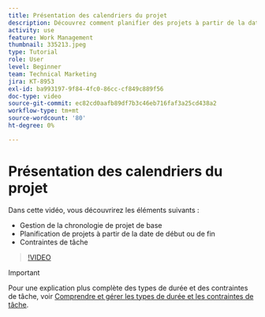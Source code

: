 ```yaml
---
title: Présentation des calendriers du projet
description: Découvrez comment planifier des projets à partir de la date de début ou de fin. Ensuite, découvrez comment la durée, les prédécesseurs et les contraintes de tâche affectent le plan de projet.
activity: use
feature: Work Management
thumbnail: 335213.jpeg
type: Tutorial
role: User
level: Beginner
team: Technical Marketing
jira: KT-8953
exl-id: ba993197-9f84-4fc0-86cc-cf849c889f56
doc-type: video
source-git-commit: ec82cd0aafb89df7b3c46eb716faf3a25cd438a2
workflow-type: tm+mt
source-wordcount: '80'
ht-degree: 0%

---
```


# Présentation des calendriers du projet

Dans cette vidéo, vous découvrirez les éléments suivants :

* Gestion de la chronologie de projet de base
* Planification de projets à partir de la date de début ou de fin
* Contraintes de tâche

>[!VIDEO](https://video.tv.adobe.com/v/335213/?quality=12&learn=on)

>[!IMPORTANT]
>
>Pour une explication plus complète des types de durée et des contraintes de tâche, voir [Comprendre et gérer les types de durée et les contraintes de tâche](https://experienceleague.adobe.com/docs/workfront-learn/tutorials-workfront/manage-work/intermediate-projects/understand-and-manage-duration-types-and-task-constraints.html?lang=en).
